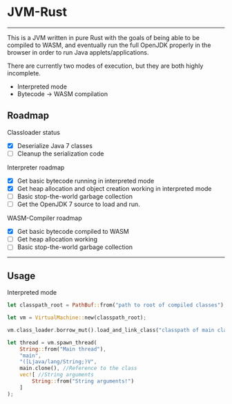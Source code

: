 # JVM-Rust
___

This is a JVM written in pure Rust with the goals of being able to be compiled
to WASM, and eventually run the full OpenJDK properly in the browser
in order to run Java applets/applications.

There are currently two modes of execution, but they are both highly incomplete.

- Interpreted mode
- Bytecode -> WASM compilation

## Roadmap

Classloader status

- [x] Deserialize Java 7 classes
- [ ] Cleanup the serialization code

Interpreter roadmap

- [x] Get basic bytecode running in interpreted mode
- [x] Get heap allocation and object creation working in interpreted mode
- [ ] Basic stop-the-world garbage collection
- [ ] Get the OpenJDK 7 source to load and run.
  
WASM-Compiler roadmap

- [x] Get basic bytecode compiled to WASM
- [ ] Get heap allocation working
- [ ] Basic stop-the-world garbage collection

---

## Usage

Interpreted mode

```Rust
let classpath_root = PathBuf::from("path to root of compiled classes");

let vm = VirtualMachine::new(classpath_root);

vm.class_loader.borrow_mut().load_and_link_class("classpath of main class");

let thread = vm.spawn_thread(
    String::from("Main thread"), 
    "main", 
    "([Ljava/lang/String;)V", 
    main.clone(), //Reference to the class
    vec![ //String arguments
        String::from("String arguments!")
    ]
);
```